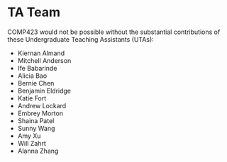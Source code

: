 # TA Team

COMP423 would not be possible without the substantial contributions of these Undergraduate Teaching Assistants (UTAs):

* Kiernan Almand
* Mitchell Anderson
* Ife Babarinde
* Alicia Bao
* Bernie Chen
* Benjamin Eldridge
* Katie Fort
* Andrew Lockard
* Embrey Morton
* Shaina Patel
* Sunny Wang
* Amy Xu
* Will Zahrt
* Alanna Zhang